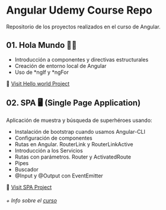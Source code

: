 # Angular Udemy Course Repo
Repositorio de los proyectos realizados en el curso de Angular.

## 01. Hola Mundo 🙋‍♀️
- Introducción a componentes y directivas estructurales
- Creación de entorno local de Angular
- Uso de *ngIf y *ngFor

🧐 [Visit Hello world Project](https://github.com/Angular-course-udemy/01-hola-mundo)

## 02. SPA 🖥 (Single Page Application)
Aplicación de muestra y búsqueda de superhéroes usando:

- Instalación de bootstrap cuando usamos Angular-CLI
- Configuración de componentes
- Rutas en Angular. RouterLink y RouterLinkActive
- Introducción a los Servicios
- Rutas con parámetros. Router y ActivatedRoute
- Pipes
- Buscador
- @Input y @Output con EventEmitter

🧐 [Visit SPA Project](https://github.com/Angular-course-udemy/02-spa)

###### + Info sobre el [curso](https://www.udemy.com/angular-2-fernando-herrera/)
